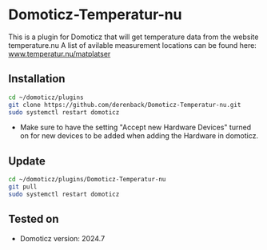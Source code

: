 # Domoticz-Temperatur-nu
This is a plugin for Domoticz that will get temperature data from the website temperature.nu
A list of avilable measurement locations can be found here: www.temperatur.nu/matplatser

## Installation
```bash
cd ~/domoticz/plugins
git clone https://github.com/derenback/Domoticz-Temperatur-nu.git
sudo systemctl restart domoticz
```
- Make sure to have the setting "Accept new Hardware Devices" turned on for new devices to be added when adding the Hardware in domoticz.

## Update
```bash
cd ~/domoticz/plugins/Domoticz-Temperatur-nu
git pull
sudo systemctl restart domoticz
```

## Tested on
- Domoticz version: 2024.7

